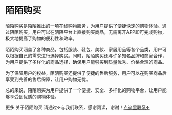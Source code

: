 # 陌陌购买

陌陌购买是陌陌推出的一项在线购物服务，为用户提供了便捷快速的购物体验。通过陌陌购买，用户可以在陌陌平台上直接购买商品，无需离开APP即可完成购物，极大地提高了购物的便利性和效率。

陌陌购买涵盖了各种商品，包括服装、鞋包、美妆、家居用品等各个品类，用户可以根据自己的需求进行选择购买。同时，陌陌购买还与许多知名品牌和商家合作，为用户提供了多样化的商品选择，确保用户能够买到质量优秀、价格合理的商品。

为了保障用户的权益，陌陌购买还提供了便捷的售后服务，用户可以在购买商品后享受到完善的售后保障，让用户购物无忧。

总的来说，陌陌购买为用户提供了一个便捷、安全、多样化的购物平台，让用户能够享受到优质的购物体验。

更多 关于陌陌购买 请通过✈与我们联系，感谢阅读，谢谢！[点这里联系✈](https://www.k02.cc)